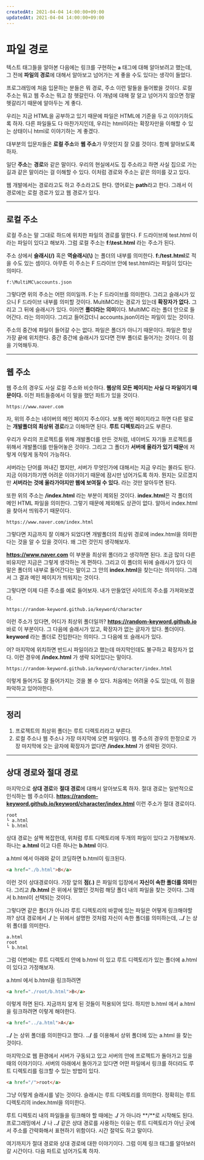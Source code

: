 ```yaml
---
createdAt: 2021-04-04 14:00:00+09:00
updatedAt: 2021-04-04 14:00:00+09:00
---
```


# 파일 경로
텍스트 태그들을 알아본 다음에는 링크를 구현하는 **`a`** 태그에 대해 알아보려고 했는데, 그 전에 **파일의 경로**에 대해서 알아보고 넘어가는 게 좋을 수도 있다는 생각이 들었다.

프로그래밍에 처음 입문하는 분들은 뭐 경로, 주소 이런 말들을 들어봤을 것이다. 로컬 주소는 뭐고 웹 주소는 뭐고 참 헷갈린다. 이 개념에 대해 잘 알고 넘어가지 않으면 정말 헷갈리기 때문에 알아두는 게 좋다.

우리는 지금 HTML을 공부하고 있기 때문에 파일은 HTML에 기준을 두고 이야기하도록 하자. 다른 파일들도 다 마찬가지인데, 우리는 html이라는 확장자만을 이해할 수 있는 상태이니 html로 이야기하는 게 좋겠다.

대부분의 입문자들은 **로컬 주소**와 **웹 주소**가 무엇인지 잘 모를 것이다. 함께 알아보도록 하자.

일단 **주소**는 **경로**와 같은 말이다. 우리의 현실에서도 집 주소라고 하면 사실 집으로 가는 길과 같은 말이라는 걸 이해할 수 있다. 이처럼 경로와 주소는 같은 의미를 갖고 있다.

웹 개발에서는 경로라고도 하고 주소라고도 한다. 영어로는 **path**라고 한다. 그래서 이 경로에는 로컬 경로가 있고 웹 경로가 있다. 

---

## 로컬 주소
로컬 주소는 말 그대로 하드에 위치한 파일의 경로를 말한다. F 드라이브에 test.html 이라는 파일이 있다고 해보자. 그럼 로컬 주소는 **f:\test.html** 라는 주소가 된다.

주소 상에서 **슬래시(/)** 혹은 **역슬래시(\\)** 는 폴더의 내부를 의미한다. **f:/test.html**로 적을 수도 있는 셈이다. 아무튼 이 주소는 F 드라이브 안에 test.html라는 파일이 있다는 의미다.

```
f:\MultiMC\accounts.json
```

그렇다면 위의 주소는 어떤 의미일까. F:는 F 드라이브를 의미한다. 그리고 슬래시가 있으니 F 드라이브 내부를 의미할 것이다. MultiMC라는 경로가 있는데 **확장자가 없다.** 그리고 그 뒤에 슬래시가 있다. 이러면 **폴더라는 의미**이다. MultiMC 라는 폴더 안으로 들어간다. 라는 의미이다. 그리고 들어갔더니 accounts.json이라는 파일이 있는 것이다.

주소의 중간에 파일이 들어갈 수는 없다. 파일은 폴더가 아니기 때문이다. 파일은 항상 가장 끝에 위치한다. 중간 중간에 슬래시가 있다면 전부 폴더로 들어가는 것이다. 이 점을 기억해두자.

---

## 웹 주소
웹 주소의 경우도 사실 로컬 주소와 비슷하다. **웹상의 모든 페이지는 사실 다 파일이기 때문이다.** 이전 파트들중에서 이 말을 했던 파트가 있을 것이다.

```
https://www.naver.com
```

자, 위의 주소는 네이버의 메인 페이지 주소이다. 보통 메인 페이지라고 하면 다른 말로는 **개발폴더의 최상위 경로**라고 이해하면 된다. **루트 디렉토리**라고도 부른다.

우리가 우리의 프로젝트를 위해 개발폴더를 만든 것처럼, 네이버도 자기들 프로젝트를 위해서 개발폴더를 만들어놓은 것이다. 그리고 그 폴더가 **서버에 올라가 있기 때문**에 저렇게 이렇게 동작이 가능하다.

서버라는 단어를 꺼내긴 했지만, 서버가 무엇인가에 대해서는 지금 우리는 몰라도 된다. 지금 이야기하기엔 어려운 이야기이기 때문에 잠시만 넘어가도록 하자. 뭔지는 모르겠지만 **서버라는 것에 올라가야지만 웹에 보여질 수 있다.** 라는 것만 알아두면 된다.

또한 위의 주소는 **/index.html** 라는 부분이 제외된 것이다. **index.html**은 각 폴더의 메인 HTML 파일을 의미한다. 그렇기 때문에 제외해도 상관이 없다. 알아서 index.html을 찾아서 띄워주기 때문이다.

```
https://www.naver.com/index.html
```

그렇다면 지금까지 잘 이해가 되었다면 개발폴더의 최상위 경로에 index.html을 의미한다는 것을 알 수 있을 것이다. 왜 그런 것인지 생각해보자.

**https://www.naver.com** 이 부분을 최상위 폴더라고 생각하면 된다. 조금 많이 다른 비유지만 지금은 그렇게 생각하는 게 편하다. 그리고 이 폴더의 뒤에 슬래시가 있다 이 말은 폴더의 내부로 들어간다는 말이고 그 안의 **index.html**을 찾는다는 의미이다. 그래서 그 결과 메인 페이지가 띄워지는 것이다.

그렇다면 이제 다른 주소를 예로 들어보자. 내가 만들었던 사이트의 주소를 가져와보겠다.

```
https://random-keyword.github.io/keyword/character
```

이런 주소가 있다면, 어디가 최상위 폴더일까? **https://random-keyword.github.io** 바로 이 부분이다. 그 다음에 슬래시가 있고, 확장자가 없는 글자가 있다. 폴더이다. **keyword** 라는 폴더로 진입한다는 의미다. 그 다음에 또 슬래시가 있다.

어? 마지막에 위치하면 반드시 파일이라고 했는데 마지막인데도 불구하고 확장자가 없다. 이런 경우에 **/index.html** 가 생략 되어있다는 말이다.

```
https://random-keyword.github.io/keyword/character/index.html
```

이렇게 들어가도 잘 들어가지는 것을 볼 수 있다. 처음에는 어려울 수도 있는데, 이 점을 파악하고 있어야한다.

---

## 정리
1. 프로젝트의 최상위 폴더는 루트 디렉토리라고 부른다.
2. 로컬 주소나 웹 주소나 가장 마지막에 오면 파일이다. 웹 주소의 경우의 한정으로 가장 마지막에 오는 글자에 확장자가 없다면 **/index.html** 가 생략된 것이다.

---

## 상대 경로와 절대 경로
마지막으로 **상대 경로**와 **절대 경로**에 대해서 알아보도록 하자. 절대 경로는 일반적으로 인식하는 웹 주소이다. **https://random-keyword.github.io/keyword/character/index.html** 이런 주소가 절대 경로이다.

```
root
└ a.html
└ b.html
```

상대 경로는 살짝 복잡한데, 위처럼 루트 디렉토리에 두개의 파일이 있다고 가정해보자. 하나는 **a.html** 이고 다른 하나는 **b.html** 이다.

a.html 에서 아래와 같이 코딩하면 b.html이 링크된다.

```html
<a href="./b.html">B</a>
```

이런 것이 상대경로이다. 가장 앞의 **점(.)** 은 파일의 입장에서 **자신이 속한 폴더를 의미**한다. 그리고 **/b.html** 은 위에서 말했던 것처럼 해당 폴더 내의 파일을 찾는 것이다. 그래서 b.html이 선택되는 것이다.

그렇다면 같은 폴더가 아니라 루트 디렉토리의 바깥에 있는 파일은 어떻게 링크해야할까? 상대 경로에서 **./** 는 위에서 설명한 것처럼 자신이 속한 폴더를 의미하는데, **../** 는 상위 폴더를 의미한다.

```
a.html
root
└ b.html
```

그럼 이번에는 루트 디렉토리 안에 b.html 이 있고 루트 디렉토리가 있는 폴더에 a.html 이 있다고 가정해보자.

a.html 에서 b.html을 링크하려면

```html
<a href="./root/b.html">B</a>
```

이렇게 하면 된다. 지금까지 알게 된 것들이 적용되어 있다. 하지만 b.html 에서 a.html을 링크하려면 이렇게 해야한다.

```html
<a href="../a.html">A</a>
```

**../** 는 상위 폴더를 의미한다고 했다. **../** 를 이용해서 상위 폴더에 있는 a.html 을 찾는 것이다.

마지막으로 웹 환경에서 서버가 구동되고 있고 서버의 안에 프로젝트가 돌아가고 있을 때의 이야기이다. 서버의 아래에서 돌아가고 있다면 어떤 파일에서 링크를 하더라도 루트 디렉토리를 링크할 수 있는 방법이 있다.

```html
<a href="/">root</a>
```

그냥 이렇게 슬래시를 넣는 것이다. 슬래시는 루트 디렉토리를 의미한다. 정확히는 루트 디렉토리의 index.html을 의미한다.

루트 디렉토리 내의 파일들을 링크해야 할 때에는 **./** 가 아니라 **/**로 시작해도 된다. 프로그래밍에서 **./** 나 **../** 같은 상대 경로를 사용하는 이유는 루트 디렉토리가 아닌 곳에서 주소를 간략화해서 표현하기 위함이다. 시간 절약도 하고 말이다.

여기까지가 절대 경로와 상대 경로에 대한 이야기이다. 그럼 이제 링크 태그를 알아보러 갈 시간이다. 다음 파트로 넘어가도록 하자.